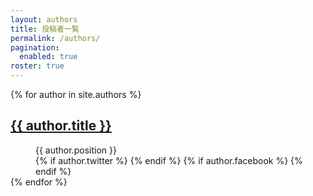 ```yaml
---
layout: authors
title: 投稿者一覧
permalink: /authors/
pagination: 
  enabled: true
roster: true
---
```

<div class="about-dl">
  <dl>
  {% for author in site.authors %}
    <dt><h2><a href="{{ author.url }}">{{ author.title }}</a></h2></dt>
    <dd>{{ author.position }}<br />
    {% if author.twitter %}
    <a href="https://twitter.com/{{ author.twitter }}" target="_blank" rel="noopener" role="link" aria-label="Twitter"><i class="fa-twitter"></i></a>
    {% endif %}
    {% if author.facebook %}
    <a href="https://www.facebook.com/{{ author.facebook }}" target="_blank" rel="noopener" role="link" aria-label="Facebook"><i class="fa-facebook"></i></a>
    {% endif %}
    </dd>
  {% endfor %}
  </dl>
</div>
